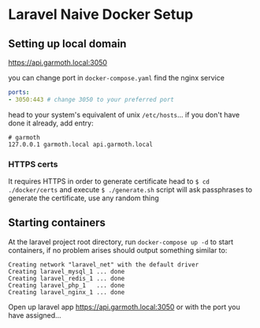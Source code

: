 # Laravel Naive Docker Setup

## Setting up local domain

https://api.garmoth.local:3050

you can change port in `docker-compose.yaml` find the nginx service

```yaml
ports:
- 3050:443 # change 3050 to your preferred port
```

head to your system's equivalent of unix `/etc/hosts`... if you don't have done it already, add entry:

```text
# garmoth
127.0.0.1 garmoth.local api.garmoth.local
```

### HTTPS certs

It requires HTTPS in order to generate certificate head to `$ cd ./docker/certs` and execute `$ ./generate.sh` script will ask passphrases to generate the certificate, use any random thing


## Starting containers

At the laravel project root directory, run `docker-compose up -d` to start containers, if no problem arises should output something similar to:

```text
Creating network "laravel_net" with the default driver
Creating laravel_mysql_1 ... done
Creating laravel_redis_1 ... done
Creating laravel_php_1   ... done
Creating laravel_nginx_1 ... done
```

Open up laravel app https://api.garmoth.local:3050 or with the port you have assigned... 
